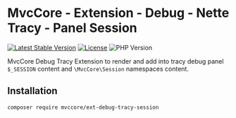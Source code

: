 # MvcCore - Extension - Debug - Nette Tracy - Panel Session

[![Latest Stable Version](https://img.shields.io/badge/Stable-v5.3.2-brightgreen.svg?style=plastic)](https://github.com/mvccore/ext-debug-tracy-session/releases)
[![License](https://img.shields.io/badge/License-BSD%203-brightgreen.svg?style=plastic)](https://mvccore.github.io/docs/mvccore/5.0.0/LICENSE.md)
![PHP Version](https://img.shields.io/badge/PHP->=5.4-brightgreen.svg?style=plastic)

MvcCore Debug Tracy Extension to render and add into tracy debug panel `$_SESSION` content and `\MvcCore\Session` namespaces content.

## Installation
```shell
composer require mvccore/ext-debug-tracy-session
```
